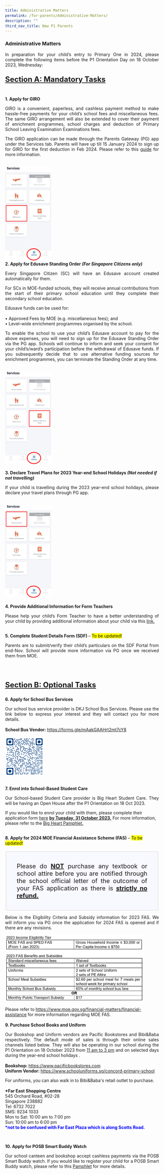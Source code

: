 ```yaml
---
title: Administrative Matters
permalink: /for-parents/Administrative-Matters/
description: ""
third_nav_title: New P1 Parents
---
```

<h3>Administrative Matters</h3>

<p style="text-align:justify">In preparation for your child’s entry to Primary One in 2024, please complete the following items before the P1 Orientation Day on 18 October 2023, Wednesday:</p>

<p style="text-align:justify; font-size:24px"><u><b>Section A: Mandatory Tasks</b></u></p><br>
<b>1.  Apply for GIRO</b>

<p style="text-align:justify">GIRO is a convenient, paperless, and cashless payment method to make hassle-free payments for your child’s school fees and miscellaneous fees. The same GIRO arrangement will also be extended to cover their payment of enrichment programmes, school charges and deduction of Primary School Leaving Examination Examinations fees.</p>
<p style="text-align:justify">The GIRO application can be made through the Parents Gateway (PG) app under the Services tab. Parents will have up till 15 January 2024 to sign up for GIRO for the first deduction in Feb 2024. Please refer to this <a href="/files/egiro%20user%20guide%20sep23.pdf" target="_blank" rel="noopner noreferrer">guide</a> for more information.</p>
<br>
<img style="width:30%" src="/images/giro%20picture.png">
<br>
<b>2.  Apply for Edusave Standing Order <em>(For Singapore Citizens only)</em></b>
<p style="text-align:justify">Every Singapore Citizen (SC) will have an Edusave account created automatically for them.</p>
<p style="text-align:justify">For SCs in MOE-funded schools, they will receive annual contributions from the start of their primary school education until they complete their secondary school education.</p>
<p style="text-align:justify">Edusave funds can be used for:<br><br> •	Approved Fees by MOE (e.g. miscellaneous fees); and<br>•	Level–wide enrichment programmes organised by the school.</p>

<p style="text-align:justify">To enable the school to use your child’s Edusave account to pay for the above expenses, you will need to sign up for the Edusave Standing Order via the PG app. Schools will continue to inform and seek your consent for your child’s/ward’s participation before the withdrawal of Edusave funds. If you subsequently decide that to use alternative funding sources for enrichment programmes, you can terminate the Standing Order at any time.</p>
<br>
<img style="width:30%" src="/images/edusave%20standing%20order.png"><br><br>
<b>3.  Declare Travel Plans for 2023 Year-end School Holidays <em>(Not needed if not travelling)</em></b>
<p style="text-align:justify">If your child is travelling during the 2023 year-end school holidays, please declare your travel plans through PG app.</p>
<br>
<img style="width:30%" src="/images/declare%20travel%20plans.png"><br><br>
<b>4.  Provide Additional Information for Form Teachers</b> <br>
<p></p><p style="text-align:justify">Please help your child’s Form Teacher to have a better understanding of your child by providing additional information about your child via this <a href="https://go.gov.sg/cps-pupilprofile" target="_blank" rel="noopener noreferrer">link.</a></p>
<br>
<b>5. Complete Student Details Form (SDF) </b> – <span style="background-color: #FFFF00">To be updated!</span><br>
<p style="text-align:justify">Parents are to submit/verify their child’s particulars on the SDF Portal from end-Nov. School will provide more information via PG once we received them from MOE.</p><br><br>
<p style="text-align:justify; font-size:24px"><u><b>Section B: Optional Tasks</b></u></p>
<b>6.  Apply for School Bus Services</b><br>
<p style="text-align:justify">Our school bus service provider is DKJ School Bus Services. Please use the link below to express your interest and they will contact you for more details.<br><br><b>School Bus Vendor: </b> <a href="https://forms.gle/mAakGAAHrt2mt7cY8" target="_blank" rel="noopener no referrer">https://forms.gle/mAakGAAHrt2mt7cY8</a><br><br>
<a href="https://docs.google.com/forms/d/e/1FAIpQLSfnlNvib4gd4HPs3uEKe7_WAjqfnH3APerZtPV5nh4-jdre0g/viewform" target="_blank" rel="noopener no referrer"><img style="width:25%" src="/images/school%20bus%20vendor%20qr%20code.png"></a><br></p><br>
<b>7.  Enrol into School-Based Student Care</b><br>
<p style="text-align:justify">Our School-based Student Care provider is Big Heart Student Care. They will be having an Open House after the P1 Orientation on 18 Oct 2023.</p>
<p>If you would like to enrol your child with them, please complete their application form <a href="https://bigheartstudentcare.com/interest/" target="_blank" rel="no opener noreferrer">here</a> <b><u>by Tuesday, 31 October 2023.</u></b> For more information, please refer to the <a href="/files/big%20heart%20pamphlet.pdf" target="_blank" rel="noopener no referrer"> Big Heart Pamphlet.</a></p><br>
<b>8.  Apply for 2024 MOE Financial Assistance Scheme (FAS)</b> – <span style="background-color: #FFFF00">To be updated!</span><br><br>
<div style="background: ghostwhite; font-size: 20px; text-align:justify; padding: 35px; border: 1px solid lightgray; margin: 2px;">Please do <b><u>NOT</u></b> purchase any textbook or school attire before you are notified through the school official letter of the outcome of your FAS application as there is <b><u>strictly no refund.</u></b></div>
<p style="text-align:justify">Below is the Eligibility Criteria and Subsidy information for 2023 FAS. We will inform you via PG once the application for 2024 FAS is opened and if there are any revisions.</p>
<img style="width:90%" src="/images/2023%20income%20eligibility%20tier.png"><br>
<p>Please refer to <a href="https://www.moe.gov.sg/financial-matters/financial-assistance" target="_blank" rel="noopener noreferrer">https://www.moe.gov.sg/financial-matters/financial-assistance</a> for more information regarding MOE FAS.
<br><br>
<b>9.  Purchase School Books and Uniform</b> <br>
</p><p style="text-align:justify">Our Bookshop and Uniform vendors are Pacific Bookstores and Bibi&amp;Baba respectively. The default mode of sales is through their online sales channels listed below. They will also be operating in our school during the P1 Orientation on 18 October 2023 from <u>11 am to 3 pm</u> and on selected days during the year-end school holidays .<br><br><b>Bookshop: </b><a href="https://www.pacificbookstores.com" target="_blank" rel="noopener no referrer">https://www.pacificbookstores.com</a><br>
<b>Uniform Vendor: </b> <a href="https://www.schooluniforms.sg/concord-primary-school" target="_blank" rel="noopener no referrer">https://www.schooluniforms.sg/concord-primary-school</a><br></p>
<p style="align:justify">For uniforms, you can also walk in to Bibi&amp;Baba's retail outlet to purchase.<br><br><b>*Far East Shopping Centre</b><br>545 Orchard Road, #02-28<br>Singapore 238882
<br>Tel: 6732 7022<br>SMS: 9234 1033<br>Mon to Sat: 10:00 am to 7:00 pm<br>Sun: 10:00 am to 6:00 pm<br>
	<span style="color:blue"><b>*not to be confused with Far East Plaza which is along Scotts Road.</b></span></p><br>


<b>10. Apply for POSB Smart Buddy Watch</b><br>
<p style="text-align:justify">Our school canteen and bookshop accept cashless payments via the POSB Smart Buddy watch. If you would like to register your child for a POSB Smart Buddy watch, please refer to this <a href="/files/smart%20buddy%20registration%20pamphlet.pdf" target="_blank" rel="no opener noreferrer">Pamphlet</a> for more details.</p><br>